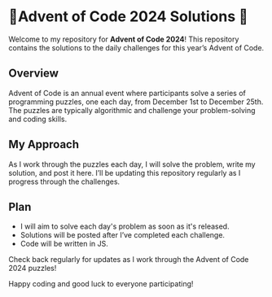 # 🎄Advent of Code 2024 Solutions 🎄

Welcome to my repository for **Advent of Code 2024**! This repository contains the solutions to the daily challenges for this year’s Advent of Code.

## Overview

Advent of Code is an annual event where participants solve a series of programming puzzles, one each day, from December 1st to December 25th. The puzzles are typically algorithmic and challenge your problem-solving and coding skills.

## My Approach

As I work through the puzzles each day, I will solve the problem, write my solution, and post it here. I’ll be updating this repository regularly as I progress through the challenges. 

## Plan

- I will aim to solve each day's problem as soon as it's released.
- Solutions will be posted after I’ve completed each challenge.
- Code will be written in JS.
  
Check back regularly for updates as I work through the Advent of Code 2024 puzzles!

Happy coding and good luck to everyone participating!
